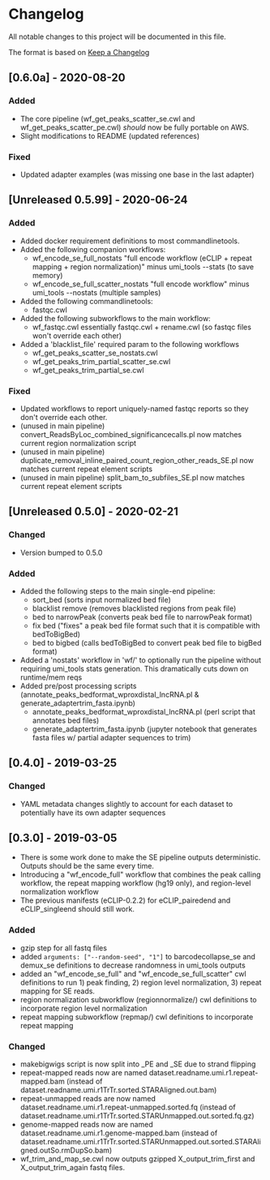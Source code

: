 # Changelog
All notable changes to this project will be documented in this file.

The format is based on [Keep a Changelog](http://keepachangelog.com/en/1.0.0/)

## [0.6.0a] - 2020-08-20
### Added
- The core pipeline (wf_get_peaks_scatter_se.cwl and wf_get_peaks_scatter_pe.cwl) *should* now be fully portable on AWS.
- Slight modifications to README (updated references)

### Fixed
- Updated adapter examples (was missing one base in the last adapter)

## [Unreleased 0.5.99] - 2020-06-24
### Added
- Added docker requirement definitions to most commandlinetools.
- Added the following companion workflows:
  - wf_encode_se_full_nostats "full encode workflow (eCLIP + repeat mapping + region normalization)" minus umi_tools --stats (to save memory)
  - wf_encode_se_full_scatter_nostats "full encode workflow" minus umi_tools --nostats (multiple samples)
- Added the following commandlinetools:
  - fastqc.cwl
- Added the following subworkflows to the main workflow:
  - wf_fastqc.cwl essentially fastqc.cwl + rename.cwl (so fastqc files won't override each other)
- Added a 'blacklist_file' required param to the following workflows
  - wf_get_peaks_scatter_se_nostats.cwl
  - wf_get_peaks_trim_partial_scatter_se.cwl
  - wf_get_peaks_trim_partial_se.cwl
### Fixed
- Updated workflows to report uniquely-named fastqc reports so they don't override each other.
- (unused in main pipeline) convert_ReadsByLoc_combined_significancecalls.pl now matches current region normalization script
- (unused in main pipeline) duplicate_removal_inline_paired_count_region_other_reads_SE.pl now matches current repeat element scripts
- (unused in main pipeline) split_bam_to_subfiles_SE.pl now matches current repeat element scripts

## [Unreleased 0.5.0] - 2020-02-21
### Changed
- Version bumped to 0.5.0

### Added
- Added the following steps to the main single-end pipeline:
  - sort_bed (sorts input normalized bed file)
  - blacklist remove (removes blacklisted regions from peak file)
  - bed to narrowPeak (converts peak bed file to narrowPeak format)
  - fix bed ("fixes" a peak bed file format such that it is compatible with bedToBigBed)
  - bed to bigbed (calls bedToBigBed to convert peak bed file to bigBed format)
- Added a 'nostats' workflow in 'wf/' to optionally run the pipeline without requiring umi_tools stats generation. This dramatically cuts down on runtime/mem reqs
- Added pre/post processing scripts (annotate_peaks_bedformat_wproxdistal_lncRNA.pl & generate_adaptertrim_fasta.ipynb)
  - annotate_peaks_bedformat_wproxdistal_lncRNA.pl (perl script that annotates bed files)
  - generate_adaptertrim_fasta.ipynb (jupyter notebook that generates fasta files w/ partial adapter sequences to trim)

## [0.4.0] - 2019-03-25
### Changed
- YAML metadata changes slightly to account for each dataset to potentially have its own adapter sequences

## [0.3.0] - 2019-03-05
- There is some work done to make the SE pipeline outputs deterministic. Outputs should be the same every time.
- Introducing a "wf_encode_full" workflow that combines the peak calling workflow, the repeat mapping workflow (hg19 only), and region-level normalization workflow
- The previous manifests (eCLIP-0.2.2) for eCLIP_pairedend and eCLIP_singleend should still work.

### Added
- gzip step for all fastq files
- added ```arguments: ["--random-seed", "1"]``` to barcodecollapse_se and demux_se definitions to decrease randomness in umi_tools outputs
- added an "wf_encode_se_full" and "wf_encode_se_full_scatter" cwl definitions to run 1) peak finding, 2) region level normalization, 3) repeat mapping for SE reads.
- region normalization subworkflow (regionnormalize/) cwl definitions to incorporate region level normalization
- repeat mapping subworkflow (repmap/) cwl definitions to incorporate repeat mapping

### Changed
- makebigwigs script is now split into _PE and _SE due to strand flipping
- repeat-mapped reads now are named dataset.readname.umi.r1.repeat-mapped.bam (instead of dataset.readname.umi.r1TrTr.sorted.STARAligned.out.bam)
- repeat-unmapped reads are now named dataset.readname.umi.r1.repeat-unmapped.sorted.fq (instead of dataset.readname.umi.r1TrTr.sorted.STARUnmapped.out.sorted.fq.gz)
- genome-mapped reads now are named dataset.readname.umi.r1.genome-mapped.bam (instead of dataset.readname.umi.r1TrTr.sorted.STARUnmapped.out.sorted.STARAligned.outSo.rmDupSo.bam)
- wf_trim_and_map_se.cwl now outputs gzipped X_output_trim_first and X_output_trim_again fastq files.

[Unreleased]: https://github.com/yeolab/eclip...HEAD

